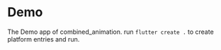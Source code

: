 # Demo

The Demo app of combined_animation. run `flutter create .` to create platform entries and run.


